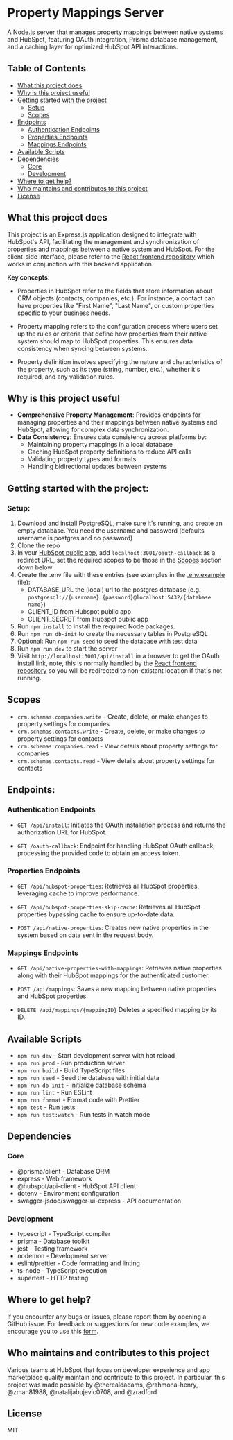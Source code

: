 # Property Mappings Server

A Node.js server that manages property mappings between native systems and HubSpot, featuring OAuth integration, Prisma database management, and a caching layer for optimized HubSpot API interactions.

## Table of Contents
- [What this project does](#what-this-project-does)
- [Why is this project useful](#why-is-this-project-useful)
- [Getting started with the project](#getting-started-with-the-project)
  - [Setup](#setup)
  - [Scopes](#scopes)
- [Endpoints](#endpoints)
  - [Authentication Endpoints](#authentication-endpoints)
  - [Properties Endpoints](#properties-endpoints)
  - [Mappings Endpoints](#mappings-endpoints)
- [Available Scripts](#available-scripts)
- [Dependencies](#dependencies)
  - [Core](#core)
  - [Development](#development)
- [Where to get help?](#where-to-get-help)
- [Who maintains and contributes to this project](#who-maintains-and-contributes-to-this-project)
- [License](#license)

## What this project does

This project is an Express.js application designed to integrate with HubSpot's API, facilitating the management and synchronization of properties and mappings between a native system and HubSpot.
For the client-side interface, please refer to the [React frontend repository](https://github.com/hubspotdev/property-mapping-client) which works in conjunction with this backend application.

**Key concepts**:
- Properties in HubSpot refer to the fields that store information about CRM objects (contacts, companies, etc.). For instance, a contact can have properties like "First Name", "Last Name", or custom properties specific to your business needs.

- Property mapping refers to the configuration process where users set up the rules or criteria that define how properties from their native system should map to HubSpot properties. This ensures data consistency when syncing between systems.

- Property definition involves specifying the nature and characteristics of the property, such as its type (string, number, etc.), whether it's required, and any validation rules.

## Why is this project useful

- **Comprehensive Property Management**: Provides endpoints for managing properties and their mappings between native systems and HubSpot, allowing for complex data synchronization.
- **Data Consistency**: Ensures data consistency across platforms by:
  - Maintaining property mappings in a local database
  - Caching HubSpot property definitions to reduce API calls
  - Validating property types and formats
  - Handling bidirectional updates between systems

## Getting started with the project:

### Setup:

1. Download and install [PostgreSQL](https://www.postgresql.org/download/), make sure it's running, and create an empty database. You need the username and password (defaults username is postgres and no password)
2. Clone the repo
3. In your [HubSpot public app](https://developers.hubspot.com/docs/api/creating-an-app), add `localhost:3001/oauth-callback` as a redirect URL, set the required scopes to be those in the [Scopes](#scopes) section down below
4. Create the .env file with these entries (see examples in the [.env.example](./.env.example) file):
   - DATABASE_URL the (local) url to the postgres database (e.g. `postgresql://{username}:{password}@localhost:5432/{database name}`)
   - CLIENT_ID from Hubspot public app
   - CLIENT_SECRET from Hubspot public app
5. Run `npm install` to install the required Node packages.
6. Run `npm run db-init` to create the necessary tables in PostgreSQL
7. Optional: Run `npm run seed` to seed the database with test data
8. Run `npm run dev` to start the server
9. Visit `http://localhost:3001/api/install` in a browser to get the OAuth install link, note, this is normally handled by the [React frontend repository](https://github.com/hubspotdev/property-mapping-client) so you will be redirected to non-existant location if that's not running.

## Scopes

- `crm.schemas.companies.write` - Create, delete, or make changes to property settings for companies
- `crm.schemas.contacts.write` - Create, delete, or make changes to property settings for contacts
- `crm.schemas.companies.read` - View details about property settings for companies
- `crm.schemas.contacts.read` - View details about property settings for contacts

## Endpoints:

### Authentication Endpoints

- `GET /api/install`: Initiates the OAuth installation process and returns the authorization URL for HubSpot.

- `GET /oauth-callback`: Endpoint for handling HubSpot OAuth callback, processing the provided code to obtain an access token.

### Properties Endpoints

- `GET /api/hubspot-properties`: Retrieves all HubSpot properties, leveraging cache to improve performance.

- `GET /api/hubspot-properties-skip-cache`: Retrieves all HubSpot properties bypassing cache to ensure up-to-date data.

- `POST /api/native-properties`: Creates new native properties in the system based on data sent in the request body.

### Mappings Endpoints

- `GET /api/native-properties-with-mappings`: Retrieves native properties along with their HubSpot mappings for the authenticated customer.

- `POST /api/mappings`: Saves a new mapping between native properties and HubSpot properties.

- `DELETE /api/mappings/{mappingID}` Deletes a specified mapping by its ID.

## Available Scripts

- `npm run dev` - Start development server with hot reload
- `npm run prod` - Run production server
- `npm run build` - Build TypeScript files
- `npm run seed` - Seed the database with initial data
- `npm run db-init` - Initialize database schema
- `npm run lint` - Run ESLint
- `npm run format` - Format code with Prettier
- `npm test` - Run tests
- `npm run test:watch` - Run tests in watch mode

## Dependencies

### Core
- @prisma/client - Database ORM
- express - Web framework
- @hubspot/api-client - HubSpot API client
- dotenv - Environment configuration
- swagger-jsdoc/swagger-ui-express - API documentation

### Development
- typescript - TypeScript compiler
- prisma - Database toolkit
- jest - Testing framework
- nodemon - Development server
- eslint/prettier - Code formatting and linting
- ts-node - TypeScript execution
- supertest - HTTP testing

## Where to get help?

If you encounter any bugs or issues, please report them by opening a GitHub issue. For feedback or suggestions for new code examples, we encourage you to use this [form](https://survey.hsforms.com/1RT0f09LSTHuflzNtMbr2jA96it).

## Who maintains and contributes to this project

Various teams at HubSpot that focus on developer experience and app marketplace quality maintain and contribute to this project. In particular, this project was made possible by @therealdadams, @rahmona-henry, @zman81988, @natalijabujevic0708, and @zradford

## License

MIT
